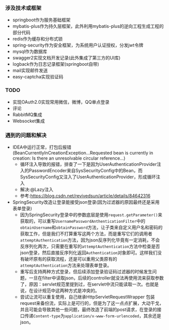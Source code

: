 ### 涉及技术或框架
* springboot作为服务基础框架
* mybatis-plus作为持久层框架，此外利用mybatis-plus的逆向工程生成工程的部分代码
* redis作为缓存和分布式锁
* spring-security作为安全框架，为系统用户认证授权，分发jwt令牌
* mysql作为数据库
* swagger2实现文档开发记录(此外集成了第三方的UI库)
* logback作为日志记录框架(springboot自带)
* mail实现邮件发送
* easy-captcha实现验证码

### TODO
* 实现OAuth2.0实现常用微信，微博，QQ单点登录
* 评论
* RabbitMQ集成
* Websocket集成

### 遇到的问题和解决
* IDEA中运行正常，打包后报错(BeanCurrentlyInCreationException...Requested bean is currently in creation: Is there an unresolvable circular reference...)
    - 循环注入导致的报错，排查了一下是因为UserAuthenticationProvider注入的PasswordEncoder来自SysSecurityConfig中的Bean，而SysSecurityConfig又注入了UserAuthenticationProvider，形成循环注入
    - 解决:@Lazy注入 
    - 参考:https://blog.csdn.net/revivedsun/article/details/84642316
* SpringSecurity改造让登录能接受json登录(因为过滤器的原因最终还是采用表单登录)
    - 因为SpringSecurity登录中的参数底层是使用`request.getParameter()`来获取的，可以重写`UsernamePasswordAnthenticationFilter`中的`obtainUsername`和`obtainPassword`方法，让子类来自定义用户名和密码的获取工作，但是我们不打算重写这两个方法，而是重写它们的调用者`attemptAuthentication`方法，因为json反序列化毕竟有一定消耗，不会反序列化两次，只需要在重写的`attemptAuthentication`方法中检查是否json登录，然后直接反序列化返回`Authentication`对象即可。这样我们没有破坏原有的获取流程，还是可以重用父类原有的`attemptAuthentication`方法来处理表单登录。
    - 重写后支持两种方式登录，但后续添加登录验证码过滤器的时候发生问题，一旦在filter中读取json，后续的controller就没法再使用流来获取参数了，原因：servlet规范里提到过，在servlet中流只能读取一次。也就是说，在设计规范中这两种方式是冲突的。
    - 尝试让流可以重复使用，自己继承HttpServletRequestWrapper 包装request来备份流，实际上是可行的，但是为了这一点点扩展，大动干戈，并且可能会导致其他一些问题，最终改造了前端的post请求，在登录的接口传递`Content-type`为`application/x-www-form-urlencoded`，其余还是json。